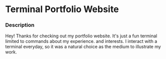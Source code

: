 # Terminal Portfolio Website
### Description
Hey! Thanks for checking out my portfolio website. It's just a fun terminal limited to commands about my experience. and interests. I interact with a terminal everyday, so it was a natural choice as the medium to illustrate my work.


